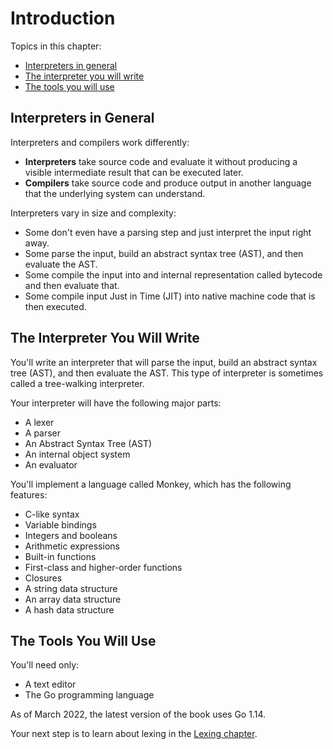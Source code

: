 # Introduction

Topics in this chapter:
- [Interpreters in general](#Interpreters-in-General)
- [The interpreter you will write](#The-Interpreter-You-Will-Write)
- [The tools you will use](#The-Tools-You-Will-Use)

## Interpreters in General

Interpreters and compilers work differently:
- **Interpreters** take source code and evaluate it without producing a visible intermediate result that can be executed later. 
- **Compilers** take source code and produce output in another language that the underlying system can understand.

Interpreters vary in size and complexity:
- Some don't even have a parsing step and just interpret the input right away.
- Some parse the input, build an abstract syntax tree (AST), and then evaluate the AST.
- Some compile the input into and internal representation called bytecode and then evaluate that.
- Some compile input Just in Time (JIT) into native machine code that is then executed.

## The Interpreter You Will Write

You'll write an interpreter that will parse the input, build an abstract syntax tree (AST), and then evaluate the AST. This type of interpreter is sometimes called a tree-walking interpreter.

Your interpreter will have the following major parts:
- A lexer
- A parser
- An Abstract Syntax Tree (AST)
- An internal object system
- An evaluator

You'll implement a language called Monkey, which has the following features:
- C-like syntax
- Variable bindings
- Integers and booleans
- Arithmetic expressions
- Built-in functions
- First-class and higher-order functions
- Closures
- A string data structure
- An array data structure
- A hash data structure

## The Tools You Will Use

You'll need only:
- A text editor
- The Go programming language

As of March 2022, the latest version of the book uses Go 1.14.

Your next step is to learn about lexing in the [Lexing chapter](https://github.com/jablonskidev/writing-an-interpreter-in-go/blob/main/2-lexing/lexing.md).
